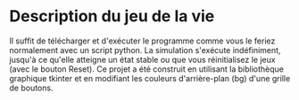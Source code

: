 # Description du jeu de la vie
Il suffit de télécharger et d'exécuter le programme comme vous le feriez normalement avec un script python. La simulation s'exécute indéfiniment, jusqu'à ce qu'elle atteigne un état stable ou que vous réinitialisez le jeux (avec le bouton Reset). Ce projet a été construit en utilisant la bibliothèque graphique tkinter et en modifiant les couleurs d'arrière-plan (bg) d'une grille de boutons.
